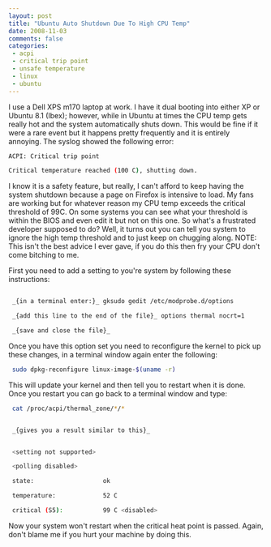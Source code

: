 ```yaml
---
layout: post
title: "Ubuntu Auto Shutdown Due To High CPU Temp"
date: 2008-11-03
comments: false
categories:
 - acpi
 - critical trip point
 - unsafe temperature
 - linux
 - ubuntu
---
```

I use a Dell XPS m170 laptop at work. I have it dual booting into either XP or
Ubuntu 8.1 (Ibex); however, while in Ubuntu at times the CPU temp gets really
hot and the system automatically shuts down. This would be fine if it were a
rare event but it happens pretty frequently and it is entirely annoying. The
syslog showed the following error:





```sh
ACPI: Critical trip point

Critical temperature reached (100 C), shutting down.


```




I know it is a safety feature, but really, I can't afford to keep having the system shutdown because a page on Firefox is intensive to load.  My fans are working but for whatever reason my CPU temp exceeds the critical threshold of 99C.  On some systems you can see what your threshold is within the BIOS and even edit it but not on this one.  So what's a frustrated developer supposed to do?  Well, it turns out you can tell you system to ignore the high temp threshold and to just keep on chugging along.  NOTE: This isn't the best advice I ever gave, if you do this then fry your CPU don't come bitching to me.


First you need to add a setting to you're system by following these instructions:



```sh

 _{in a terminal enter:}_ gksudo gedit /etc/modprobe.d/options

 _{add this line to the end of the file}_ options thermal nocrt=1

 _{save and close the file}_


```




Once you have this option set you need to reconfigure the kernel to pick up these changes, in a terminal window again enter the following:





```sh
 sudo dpkg-reconfigure linux-image-$(uname -r)


```




This will update your kernel and then tell you to restart when it is done.  Once you restart you can go back to a terminal window and type:




```sh
 cat /proc/acpi/thermal_zone/*/*


 _{gives you a result similar to this}_


 <setting not supported>

 <polling disabled>

 state:                   ok

 temperature:             52 C

 critical (S5):           99 C <disabled>


```




Now your system won't restart when the critical heat point is passed.  Again, don't blame me if you hurt your machine by doing this.




